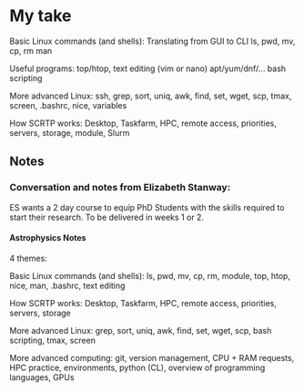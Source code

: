 # My take

Basic Linux commands (and shells):
Translating from GUI to CLI
ls, pwd, mv, cp, rm
man

Useful programs:
top/htop, text editing (vim or nano)
apt/yum/dnf/...
bash scripting


More advanced Linux:
ssh, grep, sort, uniq, awk, find, set, wget, scp, tmax, screen, .bashrc, nice, variables

How SCRTP works:
Desktop, Taskfarm, HPC, remote access, priorities, servers, storage, module, Slurm

## Notes

### Conversation and notes from Elizabeth Stanway:

ES wants a 2 day course to equip PhD Students with the skills required to start their research. To be delivered in weeks 1 or 2.

#### Astrophysics Notes

4 themes:

Basic Linux commands (and shells):
ls, pwd, mv, cp, rm, module, top, htop, nice, man, .bashrc, text editing

How SCRTP works:
Desktop, Taskfarm, HPC, remote access, priorities, servers, storage

More advanced Linux:
grep, sort, uniq, awk, find, set, wget, scp, bash scripting, tmax, screen

More advanced computing:
git, version management, CPU + RAM requests, HPC practice, environments, python (CL), overview of programming languages, GPUs
